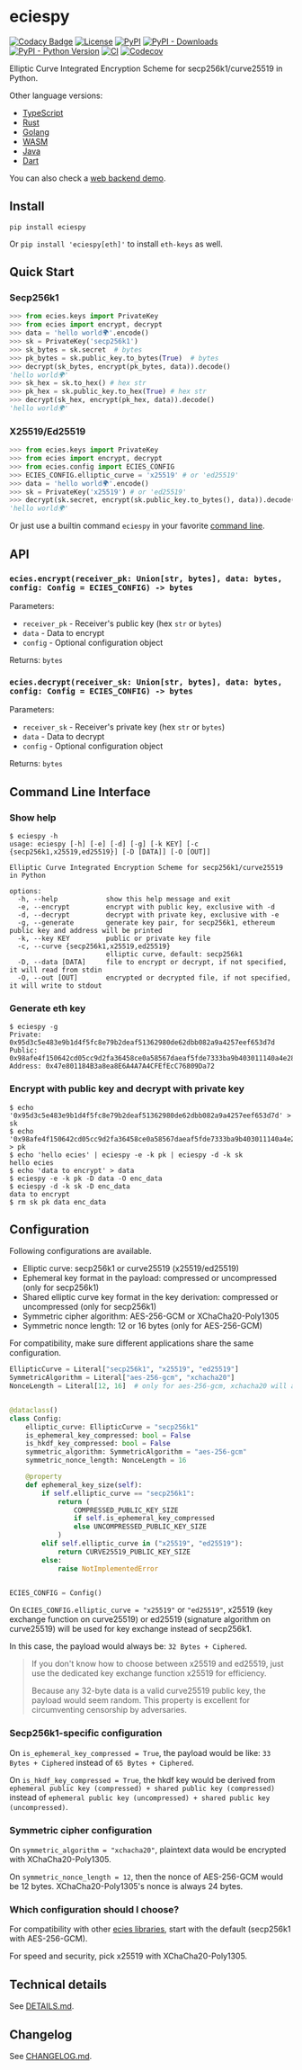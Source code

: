 # eciespy

[![Codacy Badge](https://api.codacy.com/project/badge/Grade/2a11aeb9939244019d2c64bce3ff3c4e)](https://app.codacy.com/gh/ecies/py/dashboard)
[![License](https://img.shields.io/github/license/ecies/py.svg)](https://github.com/ecies/py)
[![PyPI](https://img.shields.io/pypi/v/eciespy.svg)](https://pypi.org/project/eciespy/)
[![PyPI - Downloads](https://img.shields.io/pypi/dm/eciespy)](https://pypistats.org/packages/eciespy)
[![PyPI - Python Version](https://img.shields.io/pypi/pyversions/eciespy.svg)](https://pypi.org/project/eciespy/)
[![CI](https://img.shields.io/github/actions/workflow/status/ecies/py/ci.yml?branch=master)](https://github.com/ecies/py/actions)
[![Codecov](https://img.shields.io/codecov/c/github/ecies/py.svg)](https://codecov.io/gh/ecies/py)

Elliptic Curve Integrated Encryption Scheme for secp256k1/curve25519 in Python.

Other language versions:

- [TypeScript](https://github.com/ecies/js)
- [Rust](https://github.com/ecies/rs)
- [Golang](https://github.com/ecies/go)
- [WASM](https://github.com/ecies/rs-wasm)
- [Java](https://github.com/ecies/java)
- [Dart](https://github.com/ecies/dart)

You can also check a [web backend demo](https://github.com/ecies/py-demo).

## Install

`pip install eciespy`

Or `pip install 'eciespy[eth]'` to install `eth-keys` as well.

## Quick Start

### Secp256k1

```python
>>> from ecies.keys import PrivateKey
>>> from ecies import encrypt, decrypt
>>> data = 'hello world🌍'.encode()
>>> sk = PrivateKey('secp256k1')
>>> sk_bytes = sk.secret  # bytes
>>> pk_bytes = sk.public_key.to_bytes(True)  # bytes
>>> decrypt(sk_bytes, encrypt(pk_bytes, data)).decode()
'hello world🌍'
>>> sk_hex = sk.to_hex() # hex str
>>> pk_hex = sk.public_key.to_hex(True) # hex str
>>> decrypt(sk_hex, encrypt(pk_hex, data)).decode()
'hello world🌍'
```

### X25519/Ed25519

```python
>>> from ecies.keys import PrivateKey
>>> from ecies import encrypt, decrypt
>>> from ecies.config import ECIES_CONFIG
>>> ECIES_CONFIG.elliptic_curve = 'x25519' # or 'ed25519'
>>> data = 'hello world🌍'.encode()
>>> sk = PrivateKey('x25519') # or 'ed25519'
>>> decrypt(sk.secret, encrypt(sk.public_key.to_bytes(), data)).decode()
'hello world🌍'
```

Or just use a builtin command `eciespy` in your favorite [command line](#command-line-interface).

## API

### `ecies.encrypt(receiver_pk: Union[str, bytes], data: bytes, config: Config = ECIES_CONFIG) -> bytes`

Parameters:

- `receiver_pk` - Receiver's public key (hex `str` or `bytes`)
- `data` - Data to encrypt
- `config` - Optional configuration object

Returns: `bytes`

### `ecies.decrypt(receiver_sk: Union[str, bytes], data: bytes, config: Config = ECIES_CONFIG) -> bytes`

Parameters:

- `receiver_sk` - Receiver's private key (hex `str` or `bytes`)
- `data` - Data to decrypt
- `config` - Optional configuration object

Returns: `bytes`

## Command Line Interface

### Show help

```console
$ eciespy -h
usage: eciespy [-h] [-e] [-d] [-g] [-k KEY] [-c {secp256k1,x25519,ed25519}] [-D [DATA]] [-O [OUT]]

Elliptic Curve Integrated Encryption Scheme for secp256k1/curve25519 in Python

options:
  -h, --help            show this help message and exit
  -e, --encrypt         encrypt with public key, exclusive with -d
  -d, --decrypt         decrypt with private key, exclusive with -e
  -g, --generate        generate key pair, for secp256k1, ethereum public key and address will be printed
  -k, --key KEY         public or private key file
  -c, --curve {secp256k1,x25519,ed25519}
                        elliptic curve, default: secp256k1
  -D, --data [DATA]     file to encrypt or decrypt, if not specified, it will read from stdin
  -O, --out [OUT]       encrypted or decrypted file, if not specified, it will write to stdout
```

### Generate eth key

```console
$ eciespy -g
Private: 0x95d3c5e483e9b1d4f5fc8e79b2deaf51362980de62dbb082a9a4257eef653d7d
Public: 0x98afe4f150642cd05cc9d2fa36458ce0a58567daeaf5fde7333ba9b403011140a4e28911fcf83ab1f457a30b4959efc4b9306f514a4c3711a16a80e3b47eb58b
Address: 0x47e801184B3a8ea8E6A4A7A4CFEfEcC76809Da72
```

### Encrypt with public key and decrypt with private key

```console
$ echo '0x95d3c5e483e9b1d4f5fc8e79b2deaf51362980de62dbb082a9a4257eef653d7d' > sk
$ echo '0x98afe4f150642cd05cc9d2fa36458ce0a58567daeaf5fde7333ba9b403011140a4e28911fcf83ab1f457a30b4959efc4b9306f514a4c3711a16a80e3b47eb58b' > pk
$ echo 'hello ecies' | eciespy -e -k pk | eciespy -d -k sk
hello ecies
$ echo 'data to encrypt' > data
$ eciespy -e -k pk -D data -O enc_data
$ eciespy -d -k sk -D enc_data
data to encrypt
$ rm sk pk data enc_data
```

## Configuration

Following configurations are available.

- Elliptic curve: secp256k1 or curve25519 (x25519/ed25519)
- Ephemeral key format in the payload: compressed or uncompressed (only for secp256k1)
- Shared elliptic curve key format in the key derivation: compressed or uncompressed (only for secp256k1)
- Symmetric cipher algorithm: AES-256-GCM or XChaCha20-Poly1305
- Symmetric nonce length: 12 or 16 bytes (only for AES-256-GCM)

For compatibility, make sure different applications share the same configuration.

```py
EllipticCurve = Literal["secp256k1", "x25519", "ed25519"]
SymmetricAlgorithm = Literal["aes-256-gcm", "xchacha20"]
NonceLength = Literal[12, 16]  # only for aes-256-gcm, xchacha20 will always be 24


@dataclass()
class Config:
    elliptic_curve: EllipticCurve = "secp256k1"
    is_ephemeral_key_compressed: bool = False
    is_hkdf_key_compressed: bool = False
    symmetric_algorithm: SymmetricAlgorithm = "aes-256-gcm"
    symmetric_nonce_length: NonceLength = 16

    @property
    def ephemeral_key_size(self):
        if self.elliptic_curve == "secp256k1":
            return (
                COMPRESSED_PUBLIC_KEY_SIZE
                if self.is_ephemeral_key_compressed
                else UNCOMPRESSED_PUBLIC_KEY_SIZE
            )
        elif self.elliptic_curve in ("x25519", "ed25519"):
            return CURVE25519_PUBLIC_KEY_SIZE
        else:
            raise NotImplementedError


ECIES_CONFIG = Config()
```

On `ECIES_CONFIG.elliptic_curve = "x25519"` or `"ed25519"`, x25519 (key exchange function on curve25519) or ed25519 (signature algorithm on curve25519) will be used for key exchange instead of secp256k1.

In this case, the payload would always be: `32 Bytes + Ciphered`.

> If you don't know how to choose between x25519 and ed25519, just use the dedicated key exchange function x25519 for efficiency.
>
> Because any 32-byte data is a valid curve25519 public key, the payload would seem random. This property is excellent for circumventing censorship by adversaries.

### Secp256k1-specific configuration

On `is_ephemeral_key_compressed = True`, the payload would be like: `33 Bytes + Ciphered` instead of `65 Bytes + Ciphered`.

On `is_hkdf_key_compressed = True`, the hkdf key would be derived from `ephemeral public key (compressed) + shared public key (compressed)` instead of `ephemeral public key (uncompressed) + shared public key (uncompressed)`.

### Symmetric cipher configuration

On `symmetric_algorithm = "xchacha20"`, plaintext data would be encrypted with XChaCha20-Poly1305.

On `symmetric_nonce_length = 12`, then the nonce of AES-256-GCM would be 12 bytes. XChaCha20-Poly1305's nonce is always 24 bytes.

### Which configuration should I choose?

For compatibility with other [ecies libraries](https://github.com/orgs/ecies/repositories), start with the default (secp256k1 with AES-256-GCM).

For speed and security, pick x25519 with XChaCha20-Poly1305.

## Technical details

See [DETAILS.md](./DETAILS.md).

## Changelog

See [CHANGELOG.md](./CHANGELOG.md).
